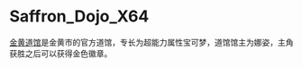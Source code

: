 # Saffron_Dojo_X64
[金黄道馆][1]是金黄市的官方道馆，专长为超能力属性宝可梦，道馆馆主为娜姿，主角获胜之后可以获得金色徽章。

[1]:https://wiki.52poke.com/wiki/%E9%87%91%E9%BB%83%E9%81%93%E9%A4%A8
